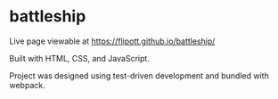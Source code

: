 # battleship

Live page viewable at https://flipott.github.io/battleship/

Built with HTML, CSS, and JavaScript.

Project was designed using test-driven development and bundled with webpack.
